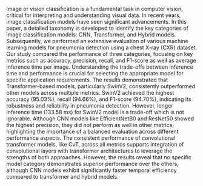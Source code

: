 Image or vision classification is a fundamental task in computer vision, critical for interpreting and understanding visual data. In recent years, image classification models have seen significant advancements. In this paper, a detailed taxonomy is developed to identify the key categories of image classification models: CNN, Transformer, and Hybrid models. Subsequently, we performed an extensive evaluation of various machine learning models for pneumonia detection using a chest X-ray (CXR) dataset. Our study compared the performance of three categories, focusing on key metrics such as accuracy, precision, recall, and F1-score as well as average inference time per image. Understanding the trade-offs between inference time and performance is crucial for selecting the appropriate model for specific application requirements. The results demonstrated that Transformer-based models, particularly SwinV2, consistently outperformed other models across multiple metrics. SwinV2 achieved the highest accuracy (95.03%), recall (94.66%), and F1-score (94.70%), indicating its robustness and reliability in pneumonia detection. However, longer inference time (133.58 ms) for SwinV2 model is a trade-off which is not ignorable. Although CNN models like EfficientNetB0 and ResNet50 showed the highest precision, they did not perform as well in other metrics, highlighting the importance of a balanced evaluation across different performance aspects. The consistent performance of convolutional transformer models, like CvT, across all metrics supports integration of convolutional layers with transformer architectures to leverage the strengths of both approaches. However, the results reveal that no specific model category demonstrates superior performance over the others, although CNN models exhibit significantly faster temporal efficiency compared to transformer and hybrid models.

